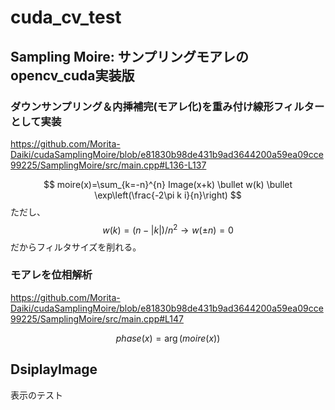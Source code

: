 # cuda_cv_test

## Sampling Moire: サンプリングモアレのopencv_cuda実装版
### ダウンサンプリング＆内挿補完(モアレ化)を重み付け線形フィルターとして実装

https://github.com/Morita-Daiki/cudaSamplingMoire/blob/e81830b98de431b9ad3644200a59ea09cce99225/SamplingMoire/src/main.cpp#L136-L137

$$ moire(x)=\sum_{k=-n}^{n} Image(x+k) \bullet w(k) \bullet \exp\left(\frac{-2\pi k i}{n}\right) $$
ただし、
$$ w(k)=(n-|k|)/{n^2}\rightarrow  w(\pm n)=0$$
だからフィルタサイズを削れる。

### モアレを位相解析

https://github.com/Morita-Daiki/cudaSamplingMoire/blob/e81830b98de431b9ad3644200a59ea09cce99225/SamplingMoire/src/main.cpp#L147

$$ phase(x)=\arg({moire(x)}) $$


## DsiplayImage
表示のテスト

